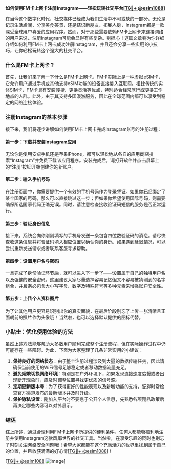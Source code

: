 **如何使用FM卡上网卡注册Instagram——轻松玩转社交平台[[TG💪+ @esim1088](https://t.me/s/esim1088)]**

在当今这个数字化时代，社交媒体已经成为我们生活中不可或缺的一部分。无论是记录生活点滴、分享美食美景，还是结识新朋友、拓展人脉，Instagram都是一款深受全球用户喜爱的应用程序。然而，对于那些需要依赖FM卡上网卡来连接网络的用户来说，注册Instagram可能会显得有些复杂。别担心！这篇文章将为你详细介绍如何利用FM卡上网卡成功注册Instagram，并且还会分享一些实用的小技巧，让你轻松玩转这个强大的社交平台。

### 什么是FM卡上网卡？

首先，让我们来了解一下什么是FM卡上网卡。FM卡实际上是一种虚拟eSIM卡，它允许用户通过手机或其他支持eSIM功能的设备直接接入互联网。相比传统的实体SIM卡，FM卡具有安装便捷、更换灵活等优点，特别适合经常旅行或更换工作地点的人群。此外，由于其支持多国漫游服务，因此在全球范围内都可以享受到稳定的网络连接体验。

### 注册Instagram的基本步骤

接下来，我们将逐步讲解如何使用FM卡上网卡完成Instagram账号的注册过程：

#### 第一步：下载并安装Instagram应用
无论你是使用安卓手机还是苹果iPhone，都可以轻松地从各自的应用商店搜索“Instagram”并免费下载该应用程序。安装完成后，请打开软件并点击屏幕上的“注册”按钮开始创建你的新账户。

#### 第二步：输入手机号码
在注册页面中，你需要提供一个有效的手机号码作为登录凭证。如果你已经绑定了某个国家的号码，那么可以直接跳过这一步；但如果你希望使用国际号码，则需要确保所选国家代码正确无误。同时，请注意检查接收验证码短信的服务是否正常运行。

#### 第三步：验证身份信息
接下来，系统会向你刚刚填写的手机号发送一条包含四位数验证码的消息。请尽快查收这条信息并将验证码填入相应位置以确认你的身份。如果遇到延迟情况，可以尝试重新发送请求或者联系客服寻求帮助。

#### 第四步：设置用户名与密码
一旦完成了身份验证环节后，就可以进入下一步了——设置属于自己的独特用户名以及强健的安全密码。这里建议大家尽量选择容易记忆但又不容易被猜测到的名字组合，并且务必包含大小写字母、数字及特殊符号等多种元素来增强账户安全性。

#### 第五步：上传个人资料图片
为了让其他用户更容易识别出你的真实面貌，在最后阶段别忘了上传一张清晰且正面朝前的照片作为头像哦！当然啦，也可以选择默认提供的图标代替。

### 小贴士：优化使用体验的方法

虽然上述方法能够帮助大多数用户顺利完成整个注册流程，但在实际操作过程中仍可能存在一些障碍。为此，下面为大家整理了几条非常实用的小建议：

1. **保持良好的网络状态**：由于整个注册过程涉及到大量的数据传输任务，因此请确保当前使用的WiFi信号足够稳定或者移动数据流量充足。
2. **避免频繁切换网络环境**：特别是在户外环境下，如果发现连接速度变慢或者出现断开现象时，应及时调整位置寻找更优质的信号源。
3. **定期更新版本号**：为了获得更好的性能表现以及新增功能的支持，记得时常检查官方渠道发布的最新版本并及时升级。
4. **保护隐私设置**：刚加入平台时不要急于公开个人信息，先熟悉各项隐私政策后再决定哪些内容可以对外展示。

### 结语

综上所述，通过合理利用FM卡上网卡所提供的便利条件，任何人都能够顺利地注册并使用Instagram这款风靡世界的社交工具。当然啦，在享受乐趣的同时也别忘了时刻关注网络安全问题哦！希望大家都能在这个充满活力的世界里找到属于自己的位置，并且收获满满的好心情[[TG💪+ @esim1088](https://t.me/s/esim1088)]！

[[TG💪+ @esim1088](https://t.me/s/esim1088) ![Image](https://i.postimg.cc/4NQfJmqS/Snipaste-2025-05-13-00-14-12.png)]